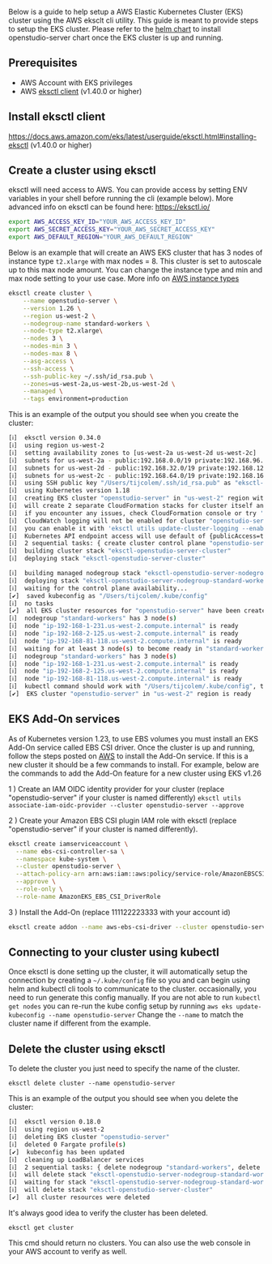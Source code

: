 Below is a guide to help setup a AWS Elastic Kubernetes Cluster (EKS) cluster using the AWS eksclt cli utility. This guide is meant to provide steps to setup the EKS cluster. Please refer to the [helm chart](/README.md) to install openstudio-server chart once the EKS cluster is up and running.

## Prerequisites

- AWS Account with EKS privileges
- AWS [eksctl client](https://docs.aws.amazon.com/eks/latest/userguide/eksctl) (v1.40.0 or higher)

## Install eksctl client

https://docs.aws.amazon.com/eks/latest/userguide/eksctl.html#installing-eksctl (v1.40.0 or higher)

## Create a cluster using eksctl

eksctl will need access to AWS. You can provide access by setting ENV variables in your shell before running the cli (example below). More advanced info on eksctl can be found here: https://eksctl.io/

```bash
export AWS_ACCESS_KEY_ID="YOUR_AWS_ACCESS_KEY_ID"
export AWS_SECRET_ACCESS_KEY="YOUR_AWS_SECRET_ACCESS_KEY"
export AWS_DEFAULT_REGION="YOUR_AWS_DEFAULT_REGION"
```

Below is an example that will create an AWS EKS cluster that has 3 nodes of instance type `t2.xlarge` with max nodes = 8. This cluster is set to autoscale up to this max node amount. You can change the instance type and min and max node setting to your use case. More info on [AWS instance types](https://aws.amazon.com/ec2/instance-types/)

```bash
eksctl create cluster \
    --name openstudio-server \
    --version 1.26 \
    --region us-west-2 \
    --nodegroup-name standard-workers \
    --node-type t2.xlarge\
    --nodes 3 \
    --nodes-min 3 \
    --nodes-max 8 \
    --asg-access \
    --ssh-access \
    --ssh-public-key ~/.ssh/id_rsa.pub \
    --zones=us-west-2a,us-west-2b,us-west-2d \
    --managed \
    --tags environment=production
```

This is an example of the output you should see when you create the cluster:

```bash
[ℹ]  eksctl version 0.34.0
[ℹ]  using region us-west-2
[ℹ]  setting availability zones to [us-west-2a us-west-2d us-west-2c]
[ℹ]  subnets for us-west-2a - public:192.168.0.0/19 private:192.168.96.0/19
[ℹ]  subnets for us-west-2d - public:192.168.32.0/19 private:192.168.128.0/19
[ℹ]  subnets for us-west-2c - public:192.168.64.0/19 private:192.168.160.0/19
[ℹ]  using SSH public key "/Users/tijcolem/.ssh/id_rsa.pub" as "eksctl-openstudio-server-nodegroup-standard-workers-8d:9e:ea:30:c1:55:57:67:3a:0e:f8:73:68:79:92:a9"
[ℹ]  using Kubernetes version 1.18
[ℹ]  creating EKS cluster "openstudio-server" in "us-west-2" region with managed nodes
[ℹ]  will create 2 separate CloudFormation stacks for cluster itself and the initial managed nodegroup
[ℹ]  if you encounter any issues, check CloudFormation console or try 'eksctl utils describe-stacks --region=us-west-2 --cluster=openstudio-server'
[ℹ]  CloudWatch logging will not be enabled for cluster "openstudio-server" in "us-west-2"
[ℹ]  you can enable it with 'eksctl utils update-cluster-logging --enable-types={SPECIFY-YOUR-LOG-TYPES-HERE (e.g. all)} --region=us-west-2 --cluster=openstudio-server'
[ℹ]  Kubernetes API endpoint access will use default of {publicAccess=true, privateAccess=false} for cluster "openstudio-server" in "us-west-2"
[ℹ]  2 sequential tasks: { create cluster control plane "openstudio-server", 3 sequential sub-tasks: { no tasks, create addons, create managed nodegroup "standard-workers" } }
[ℹ]  building cluster stack "eksctl-openstudio-server-cluster"
[ℹ]  deploying stack "eksctl-openstudio-server-cluster"

[ℹ]  building managed nodegroup stack "eksctl-openstudio-server-nodegroup-standard-workers"
[ℹ]  deploying stack "eksctl-openstudio-server-nodegroup-standard-workers"
[ℹ]  waiting for the control plane availability...
[✔]  saved kubeconfig as "/Users/tijcolem/.kube/config"
[ℹ]  no tasks
[✔]  all EKS cluster resources for "openstudio-server" have been created
[ℹ]  nodegroup "standard-workers" has 3 node(s)
[ℹ]  node "ip-192-168-1-231.us-west-2.compute.internal" is ready
[ℹ]  node "ip-192-168-2-125.us-west-2.compute.internal" is ready
[ℹ]  node "ip-192-168-81-118.us-west-2.compute.internal" is ready
[ℹ]  waiting for at least 3 node(s) to become ready in "standard-workers"
[ℹ]  nodegroup "standard-workers" has 3 node(s)
[ℹ]  node "ip-192-168-1-231.us-west-2.compute.internal" is ready
[ℹ]  node "ip-192-168-2-125.us-west-2.compute.internal" is ready
[ℹ]  node "ip-192-168-81-118.us-west-2.compute.internal" is ready
[ℹ]  kubectl command should work with "/Users/tijcolem/.kube/config", try 'kubectl get nodes'
[✔]  EKS cluster "openstudio-server" in "us-west-2" region is ready
```

## EKS Add-On services

As of Kubernetes version 1.23, to use EBS volumes you must install an EKS Add-On service called EBS CSI driver. Once the cluster is up and running, follow the steps posted on [AWS](https://docs.aws.amazon.com/eks/latest/userguide/ebs-csi.html)  to install the Add-On service. If this is a new cluster it should be a few commands to install. For example, below are the commands to add the Add-On feature for a new cluster using EKS v1.26

1 ) Create an IAM OIDC identity provider for your cluster (replace "openstudio-server" if your cluster is named differently)
`eksctl utils associate-iam-oidc-provider --cluster openstudio-server --approve`

2 ) Create your Amazon EBS CSI plugin IAM role with eksctl (replace "openstudio-server" if your cluster is named differently). 

```bash 
eksctl create iamserviceaccount \
  --name ebs-csi-controller-sa \
  --namespace kube-system \
  --cluster openstudio-server \
  --attach-policy-arn arn:aws:iam::aws:policy/service-role/AmazonEBSCSIDriverPolicy \
  --approve \
  --role-only \
  --role-name AmazonEKS_EBS_CSI_DriverRole
```
3 ) Install the Add-On (replace 111122223333 with your account id)
```bash 
eksctl create addon --name aws-ebs-csi-driver --cluster openstudio-server --service-account-role-arn arn:aws:iam::111122223333:role/AmazonEKS_EBS_CSI_DriverRole --force
```

## Connecting to your cluster using kubectl

Once eksctl is done setting up the cluster, it will automatically setup the connection by creating a `~/.kube/config` file so you and can begin using helm and kubectl cli tools to communicate to the cluster. occasionally, you need to run generate this config manually. If you are not able to run `kubectl get nodes` you can re-run the kube config setup by running `aws eks update-kubeconfig --name openstudio-server` Change the `--name` to match the cluster name if different from the example.

## Delete the cluster using eksctl

To delete the cluster you just need to specify the name of the cluster.

`eksctl delete cluster --name openstudio-server`

This is an example of the output you should see when you delete the cluster:

```bash
[ℹ]  eksctl version 0.18.0
[ℹ]  using region us-west-2
[ℹ]  deleting EKS cluster "openstudio-server"
[ℹ]  deleted 0 Fargate profile(s)
[✔]  kubeconfig has been updated
[ℹ]  cleaning up LoadBalancer services
[ℹ]  2 sequential tasks: { delete nodegroup "standard-workers", delete cluster control plane "openstudio-server" [async] }
[ℹ]  will delete stack "eksctl-openstudio-server-nodegroup-standard-workers"
[ℹ]  waiting for stack "eksctl-openstudio-server-nodegroup-standard-workers" to get deleted
[ℹ]  will delete stack "eksctl-openstudio-server-cluster"
[✔]  all cluster resources were deleted
```

It's always good idea to verify the cluster has been deleted.

`eksctl get cluster`

This cmd should return no clusters. You can also use the web console in your AWS account to verify as well.
